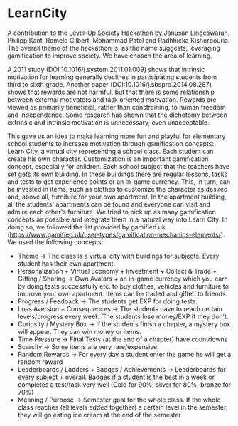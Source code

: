 
# LearnCity
A contribution to the Level-Up Society Hackathon by Janusan Lingeswaran, Philipp Kant, Romelo Gilbert, Mohammad Patel and Radhhicka Kishorpouria.
The overall theme of the hackathon is, as the name suggests, leveraging gamification to improve society. We have chosen the area of learning.

A 2011 study (DOI:10.1016/j.system.2011.01.009) shows that intrinsic motivation for learning generally declines in participating students from third to sixth grade.
Another paper (DOI:10.1016/j.sbspro.2014.08.287) shows that rewards are not harmful, but that there is some relationship between external motivators and task oriented motivation. Rewards are viewed as primarily beneficial, rather than constraining, to human freedom and independence. Some research has shown that
the dichotomy between extrinsic and intrinsic motivation is unnecessary, even unacceptable.

This gave us an idea to make learning more fun and playful for elementary school students to increase motivation through gamification concepts:
Learn City, a virtual city representing a school class.
Each student can create his own character. Customization is an important gamification concept, especially for children.
Each school subject that the teachers have set gets its own building. In these buildings there are regular lessons, tasks and tests to get experience points or an in-game currency. 
This, in turn, can be invested in items, such as clothes to customize the character as desired and, above all, furniture for your own apartment. In the apartment building, all the students' apartments can be found and everyone can visit and admire each other's furniture.
We tried to pick up as many gamification concepts as possible and integrate them in a natural way into Learn City. In doing so, we followed the list provided by gamified.uk (https://www.gamified.uk/user-types/gamification-mechanics-elements/).
We used the following concepts:
- Theme → The class is a virtual city with buildings for subjects. Every student has their own apartment.
- Personalization + Virtual Economy + Investment + Collect & Trade + Gifting / Sharing → Own Avatars + an in-game currency which you earn by doing tests successfully etc. to buy  clothes, vehicles and furniture to improve your own apartment. Items can be traded and gifted to friends.
- Progress / Feedback → The students get EXP for doing tests.
- Loss Aversion + Consequences → The students have to reach certain levels/progress every week. The students lose money/EXP if they don’t.
- Curiosity / Mystery Box → If the students finish a chapter, a mystery box will appear. They can win money or items.
- Time Pressure → Final Tests (at the end of a chapter) have countdowns
- Scarcity → Some items are very rare/expensive.
- Random Rewards → For every day a student enter the game he will get a random reward
- Leaderboards / Ladders + Badges / Achievements → Leaderboards for every subject + overall. Badges if a student is the best in a week or completes a test/task very well (Gold for 90%, silver for 80%, bronze for 70%)
- Meaning / Purpose → Semester goal for the whole class. If the whole class reaches (all levels added together) a certain level in the semester, they will go eating ice cream at the end of the semester

